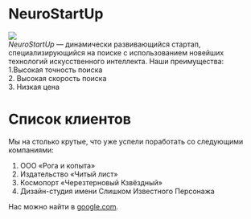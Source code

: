 # NeuroStartUp  
![](https://netology-code.github.io/git-homeworks/introduction/assets/logo.png)  
*NeuroStartUp* — динамически развивающийся стартап, специализирующийся на поиске с использованием новейших технологий искусственного интеллекта.
Наши преимущества:  
1.Высокая точность поиска  
2. Высокая скорость поиска  
3. Низкая цена  
# Список клиентов  
Мы на столько крутые, что уже успели поработать со следующими компаниями:  
1. ООО «Рога и копыта»  
2. Издательство «Читый лист»  
3. Космопорт «Черезтерновый Кзвёздный»  
4. Дизайн-студия имени Слишком Известного Персонажа  

Нас можно найти в [google.com](google.com).